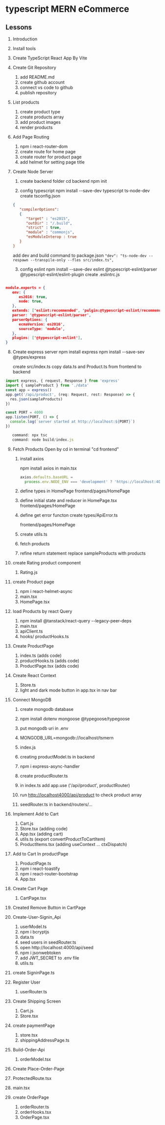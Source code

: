 # typescript MERN eCommerce

## Lessons

1. Introduction
2. Install tools
3. Create TypeScript React App By Vite
4. Create Git Repository
   1. add README.md
   2. create github account
   3. connect vs code to github
   4. publish repository
5. List products
   1. create product type
   2. create products array
   3. add product images
   4. render products
6. Add Page Routing
   1. npm i react-router-dom
   2. create route for home page
   3. create router for product page
   4. add helmet for setting page title
7. Create Node Server

   1. create backend folder
      cd backend
      npm init

   2. config typescript
      npm install --save-dev typescript ts-node-dev
      create tsconfig.json

   ```json
   {
      "compilerOptions":
      {
         "target" : "es2015",
         "outDir" : "/.build",
         "strict" : true,
         "module" : "commonjs",
         "esModuleInterop : true
      }
   }
   ```

   add dev and build command to package.json
   `"dev": "ts-node-dev --respawn --transpile-only --fles src/index.ts",`

   3. config eslint
      npm install --save-dev eslint @typescript-eslint/parser @typescript-eslint/eslint-plugin
      create .eslintrc.js

```json

module.exports = {
   env: {
      es2016: true,
      node: true,
   },
   extends: ['eslint:recommended', 'pulgin:@typescript-eslint/recommended'],
   parser: '@typescript-eslint/parser',
   parserOptions: {
      ecmaVersion: es2016',
      sourceType: 'module',
   },
   plugins: ['@typescript-eslint'],
}

```

8. Create express server
   npm install express
   npm install --save-sev @types/express

   create src/index.ts
   copy data.ts and Product.ts from frontend to backend

```js
import express, { request, Response } from 'express'
import { sampleProduct } from './data'
const app = express()
app.get('/api/product', (req: Request, rest: Response) => {
  res.json(sampleProducts)
})

const PORT = 4000
app.listen(PORT, () => {
  console.log(`server started at http://localhost:${PORT}`)
})

   command: npx tsc
   command: node build/index.js

```

9. Fetch Products
   Open by cd in terminal "cd frontend"

   1. install axios

      npm install axios
      in main.tsx

      ```js
      axios.defaults.baseURL =
        process.env.NODE_ENV === 'development' ? 'https://localhost:4000' : '/'
      ```

   2. define types in HomePage
      frontend/pages/HomePage

   3. define initial state and reducer in HomePage.tsx
      frontend/pages/HomePage

   4. define get error functon
      create types/ApiError.ts

      frontend/pages/HomePage

   5. create utils.ts
   6. fetch products
   7. refine return statement
      replace sampleProducts with products

10. create Rating product component

    1. Rating.js

11. create Product page

    1. npm i react-helmet-async
    2. main.tsx
    3. HomePage.tsx

12. load Products by react Query

    1. npm install @tanstack/react-query --legacy-peer-deps
    2. main.tsx
    3. apiClient.ts
    4. hooks/ productHooks.ts

13. Create ProductPage

    1. index.ts (adds code)
    2. productHooks.ts (adds code)
    3. ProductPage.tsx (adds code)

14. Create React Context
    1. Store.ts
    2. light and dark mode button in app.tsx in nav bar

15. Connect MongoDB
      1. create mongodb database
      2. npm install dotenv mongoose @typegoose/typegoose
      3. put mongodb uri in .env
      4. MONGODB_URL=mongodb://localhost/tsmern
      5. index.js

      6. creating productModel.ts in backend
      7. npm i express-async-handler
      8. create productRouter.ts
      9. in index.ts add app.use ('/api/product', productRouter)
      10. run <http://localhost4000/api/product>  to check product array
      11. seedRouter.ts in backend/routers/...

16. Implement Add to Cart
      1. Cart.js
      2. Store.tsx (adding code)
      3. App.tsx (adding cart)
      4. utils.ts (export convertProductToCartItem)
      5. ProductItems.tsx (adding useContext ...  ctxDispatch)

17.  Add to Cart In productPage
      1. ProductPage.ts
      2. npm i react-toastify
      3. npm i react-router-bootstrap
      4. App.tsx

18.   Create Cart Page
      1. CartPage.tsx

19. Created Remove Button in CartPage

20. Create-User-Signin_Api
      1. userModel.ts
      2. npm i bcryptjs
      3. data.ts
      4. seed users in seedRouter.ts
      5. open http://localhost:4000/api/seed
      6. npm i jsonwebtoken
      7. add JWT_SECRET to .env file
      8. utils.ts

21.  create SigninPage.ts
22.  Register User
      1. userRouter.ts

23. Create Shipping Screen
      1. Cart.js
      2. Store.tsx

24. create paymentPage
      1. store.tsx
      2. shippingAddressPage.ts

25. Build-Order-Api
      1. orderModel.tsx

26. Create Place-Order-Page
   1. ProtectedRoute.tsx
   2. main.tsx

27. create OrderPage
      1. orderRouter.ts
      2. orderHooks.tsx
      3. OrderPage.tsx
      